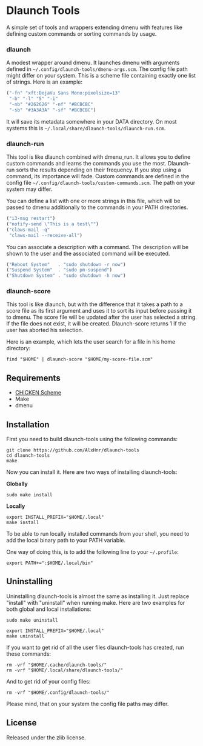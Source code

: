 # Dlaunch Tools

A simple set of tools and wrappers extending dmenu with features like
defining custom commands or sorting commands by usage.


### dlaunch

A modest wrapper around dmenu. It launches dmenu with arguments defined in
`~/.config/dlaunch-tools/dmenu-args.scm`. The config file path might differ
on your system. This is a scheme file containing exactly one list of
strings. Here is an example:

```scheme
("-fn" "xft:DejaVu Sans Mono:pixelsize=13"
 "-b" "-l" "5" "-i"
 "-nb" "#262626" "-nf" "#BCBCBC"
 "-sb" "#3A3A3A" "-sf" "#BCBCBC")
```

It will save its metadata somewhere in your DATA directory. On most systems
this is `~/.local/share/dlaunch-tools/dlaunch-run.scm`.

### dlaunch-run

This tool is like dlaunch combined with dmenu\_run. It allows you to define
custom commands and learns the commands you use the most. Dlaunch-run sorts
the results depending on their frequency. If you stop using a command, its
importance will fade. Custom commands are defined in the config file
`~/.config/dlaunch-tools/custom-commands.scm`. The path on your system may
differ.

You can define a list with one or more strings in this file, which will be
passed to dmenu additionally to the commands in your PATH directories.

```scheme
("i3-msg restart")
("notify-send \"This is a test\"")
("claws-mail -q"
 "claws-mail --receive-all")
```

You can associate a description with a command. The description will be
shown to the user and the associated command will be executed.

```scheme
("Reboot System"   . "sudo shutdown -r now")
("Suspend System"  . "sudo pm-suspend")
("Shutdown System" . "sudo shutdown -h now")
```

### dlaunch-score

This tool is like dlaunch, but with the difference that it takes a path to
a score file as its first argument and uses it to sort its input before
passing it to dmenu. The score file will be updated after the user has
selected a string. If the file does not exist, it will be created.
Dlaunch-score returns 1 if the user has aborted his selection.

Here is an example, which lets the user search for a file in his home
directory:

```shell
find "$HOME" | dlaunch-score "$HOME/my-score-file.scm"
```

## Requirements

* [CHICKEN Scheme](http://call-cc.org)
* Make
* dmenu

## Installation

First you need to build dlaunch-tools using the following commands:

```
git clone https://github.com/AlxHnr/dlaunch-tools
cd dlaunch-tools
make
```

Now you can install it. Here are two ways of installing dlaunch-tools:

**Globally**

```shell
sudo make install
```

**Locally**

```shell
export INSTALL_PREFIX="$HOME/.local"
make install
```

To be able to run locally installed commands from your shell, you need to
add the local binary path to your PATH variable.

One way of doing this, is to add the following line to your `~/.profile`:

```shell
export PATH+=":$HOME/.local/bin"
```

## Uninstalling

Uninstalling dlaunch-tools is almost the same as installing it. Just
replace "install" with "uninstall" when running make. Here are two examples
for both global and local installations:

```shell
sudo make uninstall

export INSTALL_PREFIX="$HOME/.local"
make uninstall
```

If you want to get rid of all the user files dlaunch-tools has created, run
these commands:

```shell
rm -vrf "$HOME/.cache/dlaunch-tools/"
rm -vrf "$HOME/.local/share/dlaunch-tools/"
```

And to get rid of your config files:

```shell
rm -vrf "$HOME/.config/dlaunch-tools/"
```

Please mind, that on your system the config file paths may differ.

## License

Released under the zlib license.
